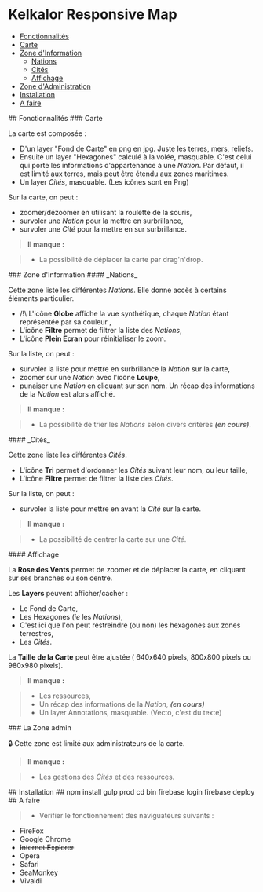 # Kelkalor Responsive Map

 - [Fonctionnalités](#Fonc)
  - [Carte](#Carte)
  - [Zone d'Information](#Info)
    - [Nations](#Nations)
    - [Cités](#Cities)
    - [Affichage](#Aff)
  - [Zone d'Administration](#Admin)
 - [Installation](#Install)
 - [A faire](#Todo)

<a name="Fonc"/>
## Fonctionnalités

<a name="Carte"/>
### Carte

La carte est composée :

 - D'un layer "Fond de Carte" en png en jpg. Juste les terres, mers, reliefs. 
 - Ensuite un layer "Hexagones" calculé à la volée, masquable. C'est celui qui porte les informations d'appartenance à une _Nation_. Par défaut, il est limité aux terres, mais peut être étendu aux zones maritimes.
 - Un layer _Cités_, masquable. (Les icônes sont en Png)

Sur la carte, on peut :

 - zoomer/dézoomer en utilisant la roulette de la souris,
 - survoler une _Nation_ pour la mettre en surbrillance,
 - survoler une _Cité_ pour la mettre en sur surbrillance.

> **Il manque :**

> - La possibilité de déplacer la carte par drag'n'drop.

<a name="Info"/>
### Zone d'Information

<a name="Nations"/>
#### _Nations_

Cette zone liste les différentes _Nations_. Elle donne accès à certains éléments particulier.

 - /!\ L'icône **Globe** affiche la vue synthétique, chaque _Nation_ étant représentée par sa couleur  ,
 - L'icône **Filtre** permet de filtrer la liste des _Nations_,
 - L'icône **Plein Ecran** pour réinitialiser le zoom.

Sur la liste, on peut :

 - survoler la liste pour mettre en surbrillance la _Nation_ sur la carte,
 - zoomer sur une _Nation_ avec l'icône **Loupe**,
 - punaiser une _Nation_ en cliquant sur son nom. Un récap des informations de la _Nation_ est alors affiché.

> **Il manque :**

> - La possibilité de trier les _Nations_ selon divers critères **_(en cours)_**.

<a name="Cities"/>
#### _Cités_

Cette zone liste les différentes _Cités_.

 - L'icône **Tri** permet d'ordonner les _Cités_ suivant leur nom, ou leur taille,
 - L'icône **Filtre** permet de filtrer la liste des _Cités_.

Sur la liste, on peut :

 - survoler la liste pour mettre en avant la _Cité_ sur la carte.

> **Il manque :**

> - La possibilité de centrer la carte sur une _Cité_.  

<a name="Aff"/>
#### Affichage

La **Rose des Vents** permet de zoomer et de déplacer la carte, en cliquant sur ses branches ou son centre.

Les **Layers** peuvent afficher/cacher :

 - Le Fond de Carte,
 - Les Hexagones (_ie_ les _Nations_),
  - C'est ici que l'on peut restreindre (ou non) les hexagones aux zones terrestres,
 - Les _Cités_.

La **Taille de la Carte** peut être ajustée ( 640x640 pixels, 800x800 pixels ou 980x980 pixels).

> **Il manque :**

> - Les ressources,
> - Un récap des informations de la _Nation_, **_(en cours)_**
> - Un layer Annotations, masquable. (Vecto, c'est du texte)

<a name="Admin"/>
### La Zone admin

 :lock: Cette zone est limité aux administrateurs de la carte.

> **Il manque :**

> - Les gestions des _Cités_ et des ressources.  
 
<a name="Install"/>
## Installation ##
    npm install
    gulp prod
    cd bin
    firebase login
    firebase deploy

<a name="Todo"/>
## A faire

> - Vérifier le fonctionnement des naviguateurs suivants : 
   - FireFox
   - Google Chrome
   - ~~Internet Explorer~~
   - Opera
   - Safari
   - SeaMonkey
   - Vivaldi
